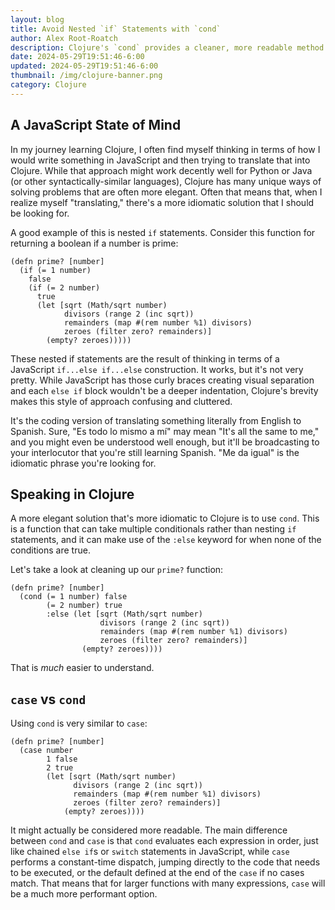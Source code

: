 ```yaml
---
layout: blog
title: Avoid Nested `if` Statements with `cond`
author: Alex Root-Roatch
description: Clojure's `cond` provides a cleaner, more readable method for handling multiple conditional statements without nesting `if` statements.
date: 2024-05-29T19:51:46-6:00
updated: 2024-05-29T19:51:46-6:00
thumbnail: /img/clojure-banner.png
category: Clojure
---
```


## A JavaScript State of Mind

In my journey learning Clojure, I often find myself thinking in terms of how I would write something in JavaScript and then trying to translate that into Clojure. While that approach might work decently well for Python or Java (or other syntactically-similar languages), Clojure has many unique ways of solving problems that are often more elegant. Often that means that, when I realize myself "translating," there's a more idiomatic solution that I should be looking for. 

A good example of this is nested `if` statements. Consider this function for returning a boolean if a number is prime:

```
(defn prime? [number]
  (if (= 1 number)
    false
    (if (= 2 number)
      true
      (let [sqrt (Math/sqrt number)
            divisors (range 2 (inc sqrt))
            remainders (map #(rem number %1) divisors)
            zeroes (filter zero? remainders)]
        (empty? zeroes)))))
```

These nested if statements are the result of thinking in terms of a JavaScript `if...else if...else` construction. It works, but it's not very pretty. While JavaScript has those curly braces creating visual separation and each `else if` block wouldn't be a deeper indentation, Clojure's brevity makes this style of approach confusing and cluttered. 

It's the coding version of translating something literally from English to Spanish. Sure, "Es todo lo mismo a mí" may mean "It's all the same to me," and you might even be understood well enough, but it'll be broadcasting to your interlocutor that you're still learning Spanish. "Me da igual" is the idiomatic phrase you're looking for. 

## Speaking in Clojure

A more elegant solution that's more idiomatic to Clojure is to use `cond`. This is a function that can take multiple conditionals rather than nesting `if` statements, and it can make use of the `:else` keyword for when none of the conditions are true. 

Let's take a look at cleaning up our `prime?` function:

```
(defn prime? [number]
  (cond (= 1 number) false
        (= 2 number) true
        :else (let [sqrt (Math/sqrt number)
                    divisors (range 2 (inc sqrt))
                    remainders (map #(rem number %1) divisors)
                    zeroes (filter zero? remainders)]
                (empty? zeroes))))
```

That is *much* easier to understand. 

## `case` vs `cond`

Using `cond` is very similar to `case`:

```
(defn prime? [number]
  (case number 
        1 false
        2 true
        (let [sqrt (Math/sqrt number)
              divisors (range 2 (inc sqrt))
              remainders (map #(rem number %1) divisors)
              zeroes (filter zero? remainders)]
            (empty? zeroes))))
```

It might actually be considered more readable. The main difference between `cond` and `case` is that `cond` evaluates each expression in order, just like chained `else if`s or `switch` statements in JavaScript, while `case` performs a constant-time dispatch, jumping directly to the code that needs to be executed, or the default defined at the end of the `case` if no cases match. That means that for larger functions with many expressions, `case` will be a much more performant option.

